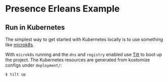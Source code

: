 # Presence Erleans Example

## Run in Kubernetes

The simplest way to get started with Kubernetes locally is to use something like [microk8s](https://microk8s.io/).

With `microk8s` running and the `dns` and `registry` enabled use [Tilt](https://tilt.dev/) to boot up the project. The Kubernetes resources are generated from kustomize configs under `deployment/`:

``` shell
$ tilt up
```
